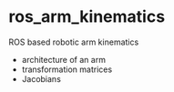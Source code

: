 # ros_arm_kinematics
ROS based robotic arm kinematics 

* architecture of an arm
* transformation matrices
* Jacobians
